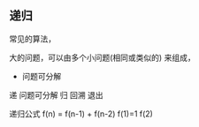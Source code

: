 ##  递归
常见的算法，

大的问题，可以由多个小问题(相同或类似的) 来组成，
- 问题可分解


递 问题可分解 
归  回溯 退出

递归公式 f(n) = f(n-1) + f(n-2)
f(1)=1 f(2)
